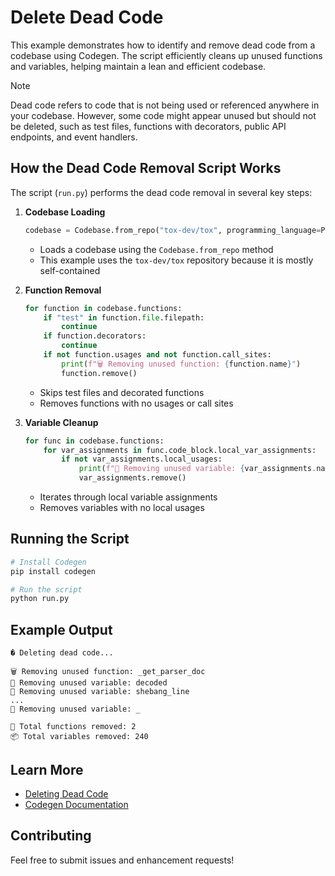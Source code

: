 # Delete Dead Code

This example demonstrates how to identify and remove dead code from a codebase using Codegen. The script efficiently cleans up unused functions and variables, helping maintain a lean and efficient codebase.

> [!NOTE]
> Dead code refers to code that is not being used or referenced anywhere in your codebase. However, some code might appear unused but should not be deleted, such as test files, functions with decorators, public API endpoints, and event handlers.

## How the Dead Code Removal Script Works

The script (`run.py`) performs the dead code removal in several key steps:

1. **Codebase Loading**

   ```python
   codebase = Codebase.from_repo("tox-dev/tox", programming_language=ProgrammingLanguage.PYTHON)
   ```

   - Loads a codebase using the `Codebase.from_repo` method
   - This example uses the `tox-dev/tox` repository because it is mostly self-contained

1. **Function Removal**

   ```python
   for function in codebase.functions:
       if "test" in function.file.filepath:
           continue
       if function.decorators:
           continue
       if not function.usages and not function.call_sites:
           print(f"🗑️ Removing unused function: {function.name}")
           function.remove()
   ```

   - Skips test files and decorated functions
   - Removes functions with no usages or call sites

1. **Variable Cleanup**

   ```python
   for func in codebase.functions:
       for var_assignments in func.code_block.local_var_assignments:
           if not var_assignments.local_usages:
               print(f"🧹 Removing unused variable: {var_assignments.name}")
               var_assignments.remove()
   ```

   - Iterates through local variable assignments
   - Removes variables with no local usages

## Running the Script

```bash
# Install Codegen
pip install codegen

# Run the script
python run.py
```

## Example Output

```
� Deleting dead code...

🗑️ Removing unused function: _get_parser_doc
🧹 Removing unused variable: decoded
🧹 Removing unused variable: shebang_line
...
🧹 Removing unused variable: _

🔧 Total functions removed: 2
📦 Total variables removed: 240
```

## Learn More

- [Deleting Dead Code](https://docs.codegen.com/tutorials/deleting-dead-code)
- [Codegen Documentation](https://docs.codegen.com)

## Contributing

Feel free to submit issues and enhancement requests!
